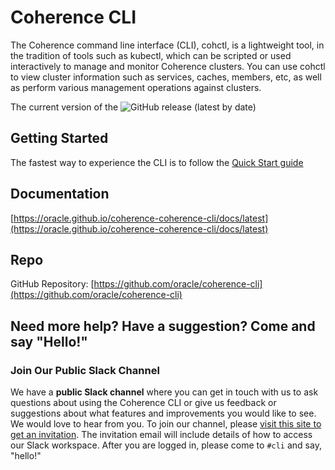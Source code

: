 <!--
Copyright 2021, Oracle Corporation and/or its affiliates.
Licensed under the Universal Permissive License v 1.0 as shown at
http://oss.oracle.com/licenses/upl.

-->

# Coherence CLI

The Coherence command line interface (CLI), cohctl, is a lightweight tool, in the tradition of tools such as kubectl, which can be scripted or used interactively 
to manage and monitor Coherence clusters. You can use cohctl to view cluster information such as services, caches, members, etc, as well as perform various 
management operations against clusters.

The current version of the ![GitHub release (latest by date)](https://img.shields.io/github/v/release/oracle/coherence-cli)

## Getting Started

The fastest way to experience the CLI is to follow the 
[Quick Start guide](https://oracle.github.io/coherence-cli/docs/latest/#/about/03_quickstart)

## Documentation

[https://oracle.github.io/coherence-coherence-cli/docs/latest](https://oracle.github.io/coherence-coherence-cli/docs/latest)

## Repo

GitHub Repository: [https://github.com/oracle/coherence-cli](https://github.com/oracle/coherence-cli)

## Need more help? Have a suggestion? Come and say "Hello!"

### Join Our Public Slack Channel

We have a **public Slack channel** where you can get in touch with us to ask questions about using the Coherence CLI or give us
feedback or suggestions about what features and improvements you would like to see.
We would love to hear from you. To join our channel, please 
[visit this site to get an invitation](https://join.slack.com/t/oraclecoherence/shared_invite/enQtNzcxNTQwMTAzNjE4LTJkZWI5ZDkzNGEzOTllZDgwZDU3NGM2YjY5YWYwMzM3ODdkNTU2NmNmNDFhOWIxMDZlNjg2MzE3NmMxZWMxMWE).
The invitation email will include details of how to access our Slack workspace. 
After you are logged in, please come to `#cli` and say, "hello!"
